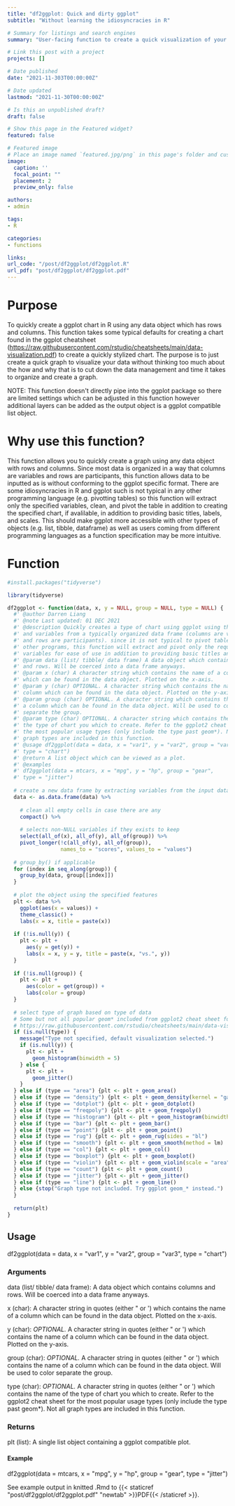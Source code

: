 ```yaml
---
title: "df2ggplot: Quick and dirty ggplot"
subtitle: "Without learning the idiosyncracies in R"

# Summary for listings and search engines
summary: "User-facing function to create a quick visualization of your data using the popular ggplot package in R."

# Link this post with a project
projects: []

# Date published
date: "2021-11-303T00:00:00Z"

# Date updated
lastmod: "2021-11-30T00:00:00Z"

# Is this an unpublished draft? 
draft: false

# Show this page in the Featured widget?
featured: false

# Featured image
# Place an image named `featured.jpg/png` in this page's folder and customize its options here.
image:
  caption: ''
  focal_point: ""
  placement: 2
  preview_only: false

authors:
- admin

tags:
- R

categories:
- functions

links:
url_code: "/post/df2ggplot/df2ggplot.R"
url_pdf: "post/df2ggplot/df2ggplot.pdf"
---
```


# Purpose

To quickly create a ggplot chart in R using any data object which has rows and columns. This function takes some typical defaults for creating a chart found in the ggplot cheatsheet (https://raw.githubusercontent.com/rstudio/cheatsheets/main/data-visualization.pdf) to create a quickly stylized chart. The purpose is to just create a quick graph to visualize your data without thinking too much about the how and why that is to cut down the data management and time it takes to organize and create a graph. 

NOTE: This function doesn't directly pipe into the ggplot package so there are limited settings which can be adjusted in this function however additional layers can be added as the output object is a ggplot compatible list object. 

# Why use this function?

This function allows you to quickly create a graph using any data object with rows and columns. Since most data is organized in a way that columns are variables and rows are participants, this function allows data to be inputted as is without conforming to the ggplot specific format. There are some idiosyncracies in R and ggplot such is not typical in any other programming language (e.g. pivotting tables) so this function will extract only the specified variables, clean, and pivot the table in addition to creating the specified chart, if avalilable, in addition to providing basic titles, labels, and scales. This should make ggplot more accessible with other types of objects (e.g. list, tibble, dataframe) as well as users coming from different programming languages as a function specification may be more intuitive.

# Function

```r df2ggplot
#install.packages("tidyverse")

library(tidyverse)

df2ggplot <- function(data, x, y = NULL, group = NULL, type = NULL) {
  #' @author Darren Liang
  #' @note Last updated: 01 DEC 2021
  #' @description Quickly creates a type of chart using ggplot using the data
  #' and variables from a typically organized data frame (columns are variables
  #' and rows are participants). since it is not typical to pivot tables in
  #' other programs, this function will extract and pivot only the required
  #' variables for ease of use in addition to providing basic titles and labels.
  #' @param data (list/ tibble/ data frame) A data object which contains columns
  #' and rows. Will be coerced into a data frame anyways.
  #' @param x (char) A character string which contains the name of a column
  #' which can be found in the data object. Plotted on the x-axis.
  #' @param y (char) OPTIONAL. A character string which contains the name of a
  #' column which can be found in the data object. Plotted on the y-axis.
  #' @param group (char) OPTIONAL. A character string which contains the name of
  #' a column which can be found in the data object. Will be used to color
  #' separate the group.
  #' @param type (char) OPTIONAL. A character string which contains the name of
  #' the type of chart you which to create. Refer to the ggplot2 cheat sheet for
  #' the most popular usage types (only include the type past geom*). Not all
  #' graph types are included in this function.
  #' @usage df2ggplot(data = data, x = "var1", y = "var2", group = "var3",
  #' type = "chart")
  #' @return A list object which can be viewed as a plot.
  #' @examples
  #' df2ggplot(data = mtcars, x = "mpg", y = "hp", group = "gear",
  #' type = "jitter")
  
  # create a new data frame by extracting variables from the input data
  data <- as.data.frame(data) %>%
    
    # clean all empty cells in case there are any
    compact() %>%
    
    # selects non-NULL variables if they exists to keep
    select(all_of(x), all_of(y), all_of(group)) %>%
    pivot_longer(!c(all_of(y), all_of(group)),
                 names_to = "scores", values_to = "values")
  
  # group_by() if applicable
  for (index in seq_along(group)) {
    group_by(data, group[[index]])
  }
  
  # plot the object using the specified features
  plt <- data %>%
    ggplot(aes(x = values)) +
    theme_classic() +
    labs(x = x, title = paste(x))
  
  if (!is.null(y)) {
    plt <- plt +
      aes(y = get(y)) +
      labs(x = x, y = y, title = paste(x, "vs.", y))
  }
  
  if (!is.null(group)) {
    plt <- plt +
      aes(color = get(group)) +
      labs(color = group)
  }
  
  # select type of graph based on type of data
  # Some but not all popular geom* included from ggplot2 cheat sheet found at:
  # https://raw.githubusercontent.com/rstudio/cheatsheets/main/data-visualization.pdf
  if (is.null(type)) {
    message("Type not specified, default visualization selected.")
    if (is.null(y)) {
      plt <- plt +
        geom_histogram(binwidth = 5)
    } else {
      plt <- plt +
        geom_jitter()
    }
  } else if (type == "area") {plt <- plt + geom_area()
  } else if (type == "density") {plt <- plt + geom_density(kernel = "gaussian")
  } else if (type == "dotplot") {plt <- plt + geom_dotplot()
  } else if (type == "freqpoly") {plt <- plt + geom_freqpoly()
  } else if (type == "histogram") {plt <- plt + geom_histogram(binwidth = 5)
  } else if (type == "bar") {plt <- plt + geom_bar()
  } else if (type == "point") {plt <- plt + geom_point()
  } else if (type == "rug") {plt <- plt + geom_rug(sides = "bl")
  } else if (type == "smooth") {plt <- plt + geom_smooth(method = lm)
  } else if (type == "col") {plt <- plt + geom_col()
  } else if (type == "boxplot") {plt <- plt + geom_boxplot()
  } else if (type == "violin") {plt <- plt + geom_violin(scale = "area")
  } else if (type == "count") {plt <- plt + geom_count()
  } else if (type == "jitter") {plt <- plt + geom_jitter()
  } else if (type == "line") {plt <- plt + geom_line()
  } else {stop("Graph type not included. Try ggplot geom_* instead.")
  }
  
  return(plt)
}

```

## Usage
df2ggplot(data = data, x = "var1", y = "var2", group = "var3", type = "chart")

### Arguments
data (list/ tibble/ data frame): A data object which contains columns and rows. Will be coerced into a data frame anyways.

x (char): A character string in quotes (either " or ') which contains the name of a column which can be found in the data object. Plotted on the x-axis.

y (char): *OPTIONAL.* A character string in quotes (either " or ') which contains the name of a column which can be found in the data object. Plotted on the y-axis.

group (char): *OPTIONAL.* A character string in quotes (either " or ') which contains the name of a column which can be found in the data object. Will be used to color separate the group.

type (char): *OPTIONAL.* A character string in quotes (either " or ') which contains the name of the type of chart you which to create. Refer to the ggplot2 cheat sheet for the most popular usage types (only include the type past geom*). Not all graph types are included in this function.

### Returns
plt (list): A single list object containing a ggplot compatible plot.

#### Example
df2ggplot(data = mtcars, x = "mpg", y = "hp", group = "gear", type = "jitter")

See example output in knitted .Rmd to {{< staticref "post/df2ggplot/df2ggplot.pdf" "newtab" >}}PDF{{< /staticref >}}.